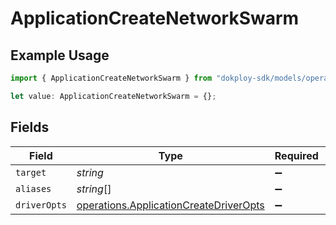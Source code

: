# ApplicationCreateNetworkSwarm

## Example Usage

```typescript
import { ApplicationCreateNetworkSwarm } from "dokploy-sdk/models/operations";

let value: ApplicationCreateNetworkSwarm = {};
```

## Fields

| Field                                                                                            | Type                                                                                             | Required                                                                                         | Description                                                                                      |
| ------------------------------------------------------------------------------------------------ | ------------------------------------------------------------------------------------------------ | ------------------------------------------------------------------------------------------------ | ------------------------------------------------------------------------------------------------ |
| `target`                                                                                         | *string*                                                                                         | :heavy_minus_sign:                                                                               | N/A                                                                                              |
| `aliases`                                                                                        | *string*[]                                                                                       | :heavy_minus_sign:                                                                               | N/A                                                                                              |
| `driverOpts`                                                                                     | [operations.ApplicationCreateDriverOpts](../../models/operations/applicationcreatedriveropts.md) | :heavy_minus_sign:                                                                               | N/A                                                                                              |